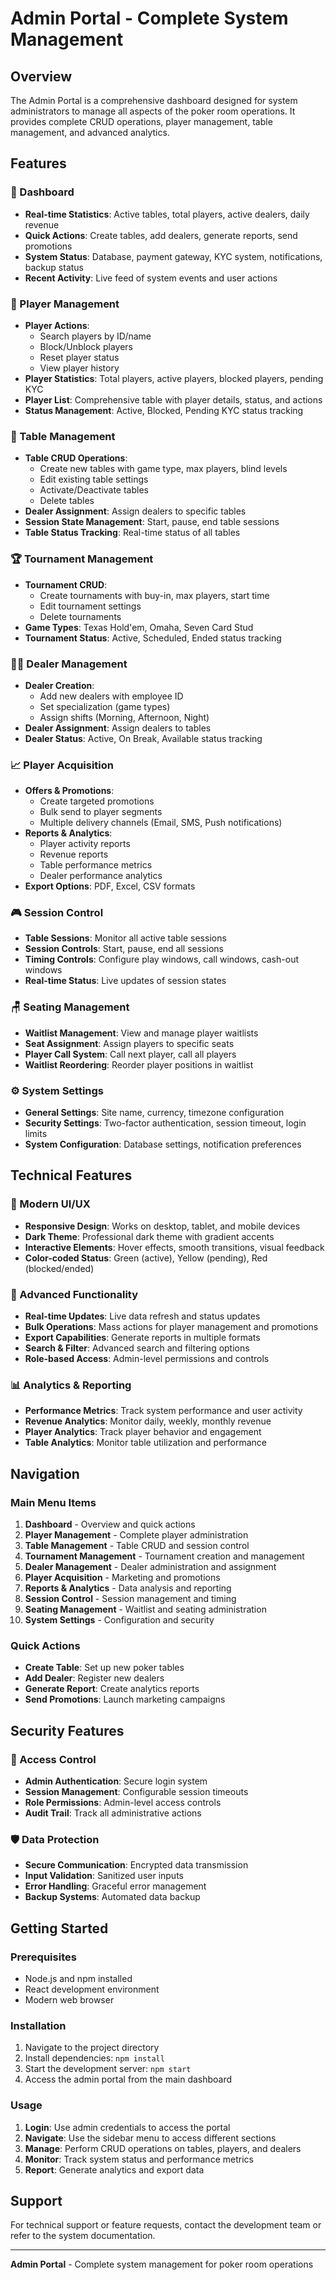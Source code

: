 # Admin Portal - Complete System Management

## Overview
The Admin Portal is a comprehensive dashboard designed for system administrators to manage all aspects of the poker room operations. It provides complete CRUD operations, player management, table management, and advanced analytics.

## Features

### 🎯 Dashboard
- **Real-time Statistics**: Active tables, total players, active dealers, daily revenue
- **Quick Actions**: Create tables, add dealers, generate reports, send promotions
- **System Status**: Database, payment gateway, KYC system, notifications, backup status
- **Recent Activity**: Live feed of system events and user actions

### 👥 Player Management
- **Player Actions**:
  - Search players by ID/name
  - Block/Unblock players
  - Reset player status
  - View player history
- **Player Statistics**: Total players, active players, blocked players, pending KYC
- **Player List**: Comprehensive table with player details, status, and actions
- **Status Management**: Active, Blocked, Pending KYC status tracking

### 🎲 Table Management
- **Table CRUD Operations**:
  - Create new tables with game type, max players, blind levels
  - Edit existing table settings
  - Activate/Deactivate tables
  - Delete tables
- **Dealer Assignment**: Assign dealers to specific tables
- **Session State Management**: Start, pause, end table sessions
- **Table Status Tracking**: Real-time status of all tables

### 🏆 Tournament Management
- **Tournament CRUD**:
  - Create tournaments with buy-in, max players, start time
  - Edit tournament settings
  - Delete tournaments
- **Game Types**: Texas Hold'em, Omaha, Seven Card Stud
- **Tournament Status**: Active, Scheduled, Ended status tracking

### 👨‍💼 Dealer Management
- **Dealer Creation**:
  - Add new dealers with employee ID
  - Set specialization (game types)
  - Assign shifts (Morning, Afternoon, Night)
- **Dealer Assignment**: Assign dealers to tables
- **Dealer Status**: Active, On Break, Available status tracking

### 📈 Player Acquisition
- **Offers & Promotions**:
  - Create targeted promotions
  - Bulk send to player segments
  - Multiple delivery channels (Email, SMS, Push notifications)
- **Reports & Analytics**:
  - Player activity reports
  - Revenue reports
  - Table performance metrics
  - Dealer performance analytics
- **Export Options**: PDF, Excel, CSV formats

### 🎮 Session Control
- **Table Sessions**: Monitor all active table sessions
- **Session Controls**: Start, pause, end all sessions
- **Timing Controls**: Configure play windows, call windows, cash-out windows
- **Real-time Status**: Live updates of session states

### 🪑 Seating Management
- **Waitlist Management**: View and manage player waitlists
- **Seat Assignment**: Assign players to specific seats
- **Player Call System**: Call next player, call all players
- **Waitlist Reordering**: Reorder player positions in waitlist

### ⚙️ System Settings
- **General Settings**: Site name, currency, timezone configuration
- **Security Settings**: Two-factor authentication, session timeout, login limits
- **System Configuration**: Database settings, notification preferences

## Technical Features

### 🎨 Modern UI/UX
- **Responsive Design**: Works on desktop, tablet, and mobile devices
- **Dark Theme**: Professional dark theme with gradient accents
- **Interactive Elements**: Hover effects, smooth transitions, visual feedback
- **Color-coded Status**: Green (active), Yellow (pending), Red (blocked/ended)

### 🔧 Advanced Functionality
- **Real-time Updates**: Live data refresh and status updates
- **Bulk Operations**: Mass actions for player management and promotions
- **Export Capabilities**: Generate reports in multiple formats
- **Search & Filter**: Advanced search and filtering options
- **Role-based Access**: Admin-level permissions and controls

### 📊 Analytics & Reporting
- **Performance Metrics**: Track system performance and user activity
- **Revenue Analytics**: Monitor daily, weekly, monthly revenue
- **Player Analytics**: Track player behavior and engagement
- **Table Analytics**: Monitor table utilization and performance

## Navigation

### Main Menu Items
1. **Dashboard** - Overview and quick actions
2. **Player Management** - Complete player administration
3. **Table Management** - Table CRUD and session control
4. **Tournament Management** - Tournament creation and management
5. **Dealer Management** - Dealer administration and assignment
6. **Player Acquisition** - Marketing and promotions
7. **Reports & Analytics** - Data analysis and reporting
8. **Session Control** - Session management and timing
9. **Seating Management** - Waitlist and seating administration
10. **System Settings** - Configuration and security

### Quick Actions
- **Create Table**: Set up new poker tables
- **Add Dealer**: Register new dealers
- **Generate Report**: Create analytics reports
- **Send Promotions**: Launch marketing campaigns

## Security Features

### 🔐 Access Control
- **Admin Authentication**: Secure login system
- **Session Management**: Configurable session timeouts
- **Role Permissions**: Admin-level access controls
- **Audit Trail**: Track all administrative actions

### 🛡️ Data Protection
- **Secure Communication**: Encrypted data transmission
- **Input Validation**: Sanitized user inputs
- **Error Handling**: Graceful error management
- **Backup Systems**: Automated data backup

## Getting Started

### Prerequisites
- Node.js and npm installed
- React development environment
- Modern web browser

### Installation
1. Navigate to the project directory
2. Install dependencies: `npm install`
3. Start the development server: `npm start`
4. Access the admin portal from the main dashboard

### Usage
1. **Login**: Use admin credentials to access the portal
2. **Navigate**: Use the sidebar menu to access different sections
3. **Manage**: Perform CRUD operations on tables, players, and dealers
4. **Monitor**: Track system status and performance metrics
5. **Report**: Generate analytics and export data

## Support

For technical support or feature requests, contact the development team or refer to the system documentation.

---

**Admin Portal** - Complete system management for poker room operations
